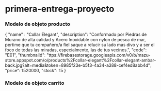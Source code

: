 # primera-entrega-proyecto

### Modelo de objeto producto
{
    "name" : "Collar Elegant",
    "description": "Conformado por Piedras de Murano de alta calidad y Acero Inoxidable con nylon de pesca de mar, pertime que tu compañero/a fiel saque a relucir su lado mas divo y a ser el foco de todas las miradas, especialmente, las de tus vecinos.",
    "code": "E01",
    "thumbnaild": "ttps://firebasestorage.googleapis.com/v0/b/mazu-store.appspot.com/o/products%2Fcollar-elegant%2Fcollar-elegant-ambar-back.jpg?alt=media&token=8985f23e-b5f3-4a34-a388-cef4ed8abb4d",
    "price": 1520000,
    "stock": 15
}

### Modelo de objeto carrito

